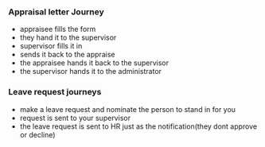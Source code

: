 ### Appraisal letter Journey
- appraisee fills the form
- they hand it to the supervisor
- supervisor fills it in
- sends it back to the appraise
- the appraisee hands it back to the supervisor
- the supervisor hands it to the administrator

### Leave request journeys
- make a leave request and nominate the person to stand in for you
- request is sent to your supervisor
- the leave request is sent to HR  just as the notification(they dont approve or decline)
